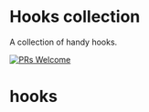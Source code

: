 # Hooks collection

A collection of handy hooks.

[![PRs Welcome](https://img.shields.io/badge/PRs-welcome-brightgreen.svg?style=flat-square)](http://makeapullrequest.com)
# hooks
